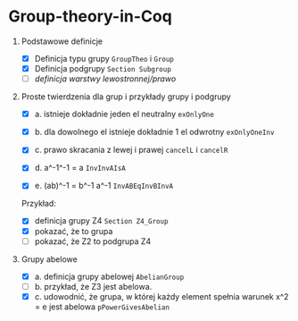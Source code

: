 # Group-theory-in-Coq
1. Podstawowe definicje
   - [x] Definicja typu grupy `GroupTheo` i `Group`
   - [x] Definicja podgrupy `Section Subgroup`
   - [ ] *definicja warstwy lewostronnej/prawo*

2. Proste twierdzenia dla grup i przykłady grupy i podgrupy

	- [x] a.  istnieje dokładnie jeden el neutralny `exOnlyOne`

	- [x] b. dla dowolnego el istnieje dokładnie 1 el odwrotny `exOnlyOneInv`

	- [x] c. prawo skracania z lewej i prawej `cancelL` i `cancelR`

	- [x] d. a^-1^-1 = a `InvInvAIsA`

	- [x] e. (ab)^-1 = b^-1 a^-1 `InvABEqInvBInvA`

	Przykład: 
	- [x] definicja grupy Z4 `Section Z4_Group`
	- [x] pokazać, że to grupa 
	- [ ] pokazać, że Z2 to podgrupa Z4

3. Grupy abelowe
    - [x] a. definicja grupy abelowej `AbelianGroup`
    - [ ] b. przykład, że Z3 jest abelowa.
    - [x] c. udowodnić, że grupa, w której każdy element spełnia warunek x^2 = e jest abelowa `pPowerGivesAbelian`
